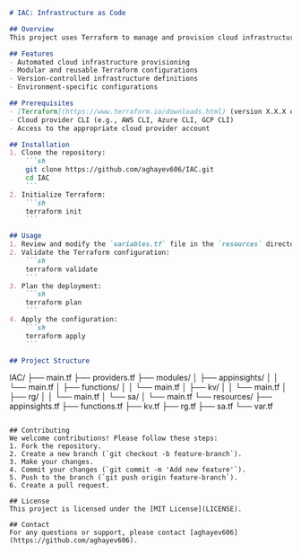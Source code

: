 ```markdown
# IAC: Infrastructure as Code

## Overview
This project uses Terraform to manage and provision cloud infrastructure. It includes configurations for various cloud resources, allowing for automated, consistent, and repeatable deployments.

## Features
- Automated cloud infrastructure provisioning
- Modular and reusable Terraform configurations
- Version-controlled infrastructure definitions
- Environment-specific configurations

## Prerequisites
- [Terraform](https://www.terraform.io/downloads.html) (version X.X.X or higher)
- Cloud provider CLI (e.g., AWS CLI, Azure CLI, GCP CLI)
- Access to the appropriate cloud provider account

## Installation
1. Clone the repository:
    ```sh
    git clone https://github.com/aghayev606/IAC.git
    cd IAC
    ```
2. Initialize Terraform:
    ```sh
    terraform init
    ```

## Usage
1. Review and modify the `variables.tf` file in the `resources` directory to match your environment and requirements.
2. Validate the Terraform configuration:
    ```sh
    terraform validate
    ```
3. Plan the deployment:
    ```sh
    terraform plan
    ```
4. Apply the configuration:
    ```sh
    terraform apply
    ```

## Project Structure
```
IAC/
├── main.tf
├── providers.tf
├── modules/
│   ├── appinsights/
│   │   └── main.tf
│   ├── functions/
│   │   └── main.tf
│   ├── kv/
│   │   └── main.tf
│   ├── rg/
│   │   └── main.tf
│   └── sa/
│       └── main.tf
└── resources/
    ├── appinsights.tf
    ├── functions.tf
    ├── kv.tf
    ├── rg.tf
    ├── sa.tf
    └── var.tf
```

## Contributing
We welcome contributions! Please follow these steps:
1. Fork the repository.
2. Create a new branch (`git checkout -b feature-branch`).
3. Make your changes.
4. Commit your changes (`git commit -m 'Add new feature'`).
5. Push to the branch (`git push origin feature-branch`).
6. Create a pull request.

## License
This project is licensed under the [MIT License](LICENSE).

## Contact
For any questions or support, please contact [aghayev606](https://github.com/aghayev606).
```
